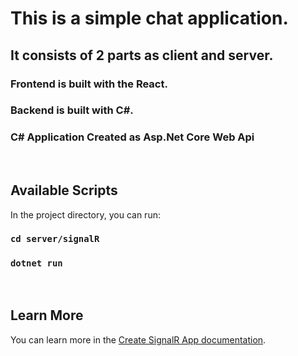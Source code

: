 # This is a simple chat application.

## It consists of 2 parts as client and server.

### Frontend is built with the React.

### Backend is built with C#.

### C# Application Created as Asp.Net Core Web Api

<br>

## Available Scripts

In the project directory, you can run:

### `cd server/signalR`
### `dotnet run`

<br>

## Learn More

You can learn more in the [Create SignalR App documentation](https://docs.microsoft.com/tr-tr/aspnet/core/tutorials/signalr?WT.mc_id=dotnet-35129-website&view=aspnetcore-6.0&tabs=visual-studio).


